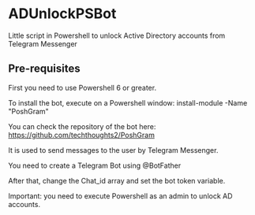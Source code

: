 # ADUnlockPSBot
Little script in Powershell to unlock Active Directory accounts from Telegram Messenger

## Pre-requisites
First you need to use Powershell 6 or greater.

To install the bot, execute on a Powershell window: install-module -Name "PoshGram"

You can check the repository of the bot here: https://github.com/techthoughts2/PoshGram

It is used to send messages to the user by Telegram Messenger.

You need to create a Telegram Bot using @BotFather

After that, change the Chat_id array and set the bot token variable.

Important: you need to execute Powershell as an admin to unlock AD accounts.
